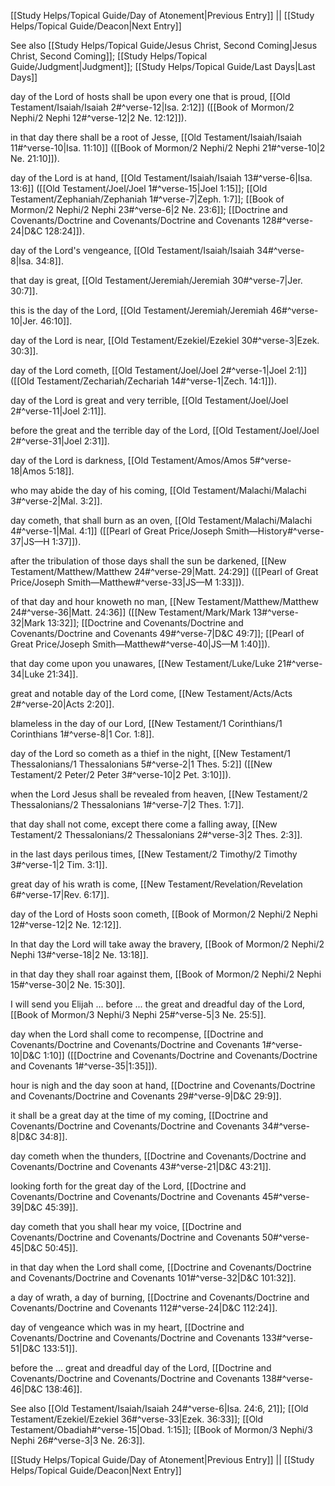 [[Study Helps/Topical Guide/Day of Atonement|Previous Entry]]  ||  [[Study Helps/Topical Guide/Deacon|Next Entry]]

 See also [[Study Helps/Topical Guide/Jesus Christ, Second Coming|Jesus Christ, Second Coming]]; [[Study Helps/Topical Guide/Judgment|Judgment]]; [[Study Helps/Topical Guide/Last Days|Last Days]]

 day of the Lord of hosts shall be upon every one that is proud, [[Old Testament/Isaiah/Isaiah 2#^verse-12|Isa. 2:12]] ([[Book of Mormon/2 Nephi/2 Nephi 12#^verse-12|2 Ne. 12:12]]).

 in that day there shall be a root of Jesse, [[Old Testament/Isaiah/Isaiah 11#^verse-10|Isa. 11:10]] ([[Book of Mormon/2 Nephi/2 Nephi 21#^verse-10|2 Ne. 21:10]]).

 day of the Lord is at hand, [[Old Testament/Isaiah/Isaiah 13#^verse-6|Isa. 13:6]] ([[Old Testament/Joel/Joel 1#^verse-15|Joel 1:15]]; [[Old Testament/Zephaniah/Zephaniah 1#^verse-7|Zeph. 1:7]]; [[Book of Mormon/2 Nephi/2 Nephi 23#^verse-6|2 Ne. 23:6]]; [[Doctrine and Covenants/Doctrine and Covenants/Doctrine and Covenants 128#^verse-24|D&C 128:24]]).

 day of the Lord's vengeance, [[Old Testament/Isaiah/Isaiah 34#^verse-8|Isa. 34:8]].

 that day is great, [[Old Testament/Jeremiah/Jeremiah 30#^verse-7|Jer. 30:7]].

 this is the day of the Lord, [[Old Testament/Jeremiah/Jeremiah 46#^verse-10|Jer. 46:10]].

 day of the Lord is near, [[Old Testament/Ezekiel/Ezekiel 30#^verse-3|Ezek. 30:3]].

 day of the Lord cometh, [[Old Testament/Joel/Joel 2#^verse-1|Joel 2:1]] ([[Old Testament/Zechariah/Zechariah 14#^verse-1|Zech. 14:1]]).

 day of the Lord is great and very terrible, [[Old Testament/Joel/Joel 2#^verse-11|Joel 2:11]].

 before the great and the terrible day of the Lord, [[Old Testament/Joel/Joel 2#^verse-31|Joel 2:31]].

 day of the Lord is darkness, [[Old Testament/Amos/Amos 5#^verse-18|Amos 5:18]].

 who may abide the day of his coming, [[Old Testament/Malachi/Malachi 3#^verse-2|Mal. 3:2]].

 day cometh, that shall burn as an oven, [[Old Testament/Malachi/Malachi 4#^verse-1|Mal. 4:1]] ([[Pearl of Great Price/Joseph Smith—History#^verse-37|JS—H 1:37]]).

 after the tribulation of those days shall the sun be darkened, [[New Testament/Matthew/Matthew 24#^verse-29|Matt. 24:29]] ([[Pearl of Great Price/Joseph Smith—Matthew#^verse-33|JS—M 1:33]]).

 of that day and hour knoweth no man, [[New Testament/Matthew/Matthew 24#^verse-36|Matt. 24:36]] ([[New Testament/Mark/Mark 13#^verse-32|Mark 13:32]]; [[Doctrine and Covenants/Doctrine and Covenants/Doctrine and Covenants 49#^verse-7|D&C 49:7]]; [[Pearl of Great Price/Joseph Smith—Matthew#^verse-40|JS—M 1:40]]).

 that day come upon you unawares, [[New Testament/Luke/Luke 21#^verse-34|Luke 21:34]].

 great and notable day of the Lord come, [[New Testament/Acts/Acts 2#^verse-20|Acts 2:20]].

 blameless in the day of our Lord, [[New Testament/1 Corinthians/1 Corinthians 1#^verse-8|1 Cor. 1:8]].

 day of the Lord so cometh as a thief in the night, [[New Testament/1 Thessalonians/1 Thessalonians 5#^verse-2|1 Thes. 5:2]] ([[New Testament/2 Peter/2 Peter 3#^verse-10|2 Pet. 3:10]]).

 when the Lord Jesus shall be revealed from heaven, [[New Testament/2 Thessalonians/2 Thessalonians 1#^verse-7|2 Thes. 1:7]].

 that day shall not come, except there come a falling away, [[New Testament/2 Thessalonians/2 Thessalonians 2#^verse-3|2 Thes. 2:3]].

 in the last days perilous times, [[New Testament/2 Timothy/2 Timothy 3#^verse-1|2 Tim. 3:1]].

 great day of his wrath is come, [[New Testament/Revelation/Revelation 6#^verse-17|Rev. 6:17]].

 day of the Lord of Hosts soon cometh, [[Book of Mormon/2 Nephi/2 Nephi 12#^verse-12|2 Ne. 12:12]].

 In that day the Lord will take away the bravery, [[Book of Mormon/2 Nephi/2 Nephi 13#^verse-18|2 Ne. 13:18]].

 in that day they shall roar against them, [[Book of Mormon/2 Nephi/2 Nephi 15#^verse-30|2 Ne. 15:30]].

 I will send you Elijah ... before ... the great and dreadful day of the Lord, [[Book of Mormon/3 Nephi/3 Nephi 25#^verse-5|3 Ne. 25:5]].

 day when the Lord shall come to recompense, [[Doctrine and Covenants/Doctrine and Covenants/Doctrine and Covenants 1#^verse-10|D&C 1:10]] ([[Doctrine and Covenants/Doctrine and Covenants/Doctrine and Covenants 1#^verse-35|1:35]]).

 hour is nigh and the day soon at hand, [[Doctrine and Covenants/Doctrine and Covenants/Doctrine and Covenants 29#^verse-9|D&C 29:9]].

 it shall be a great day at the time of my coming, [[Doctrine and Covenants/Doctrine and Covenants/Doctrine and Covenants 34#^verse-8|D&C 34:8]].

 day cometh when the thunders, [[Doctrine and Covenants/Doctrine and Covenants/Doctrine and Covenants 43#^verse-21|D&C 43:21]].

 looking forth for the great day of the Lord, [[Doctrine and Covenants/Doctrine and Covenants/Doctrine and Covenants 45#^verse-39|D&C 45:39]].

 day cometh that you shall hear my voice, [[Doctrine and Covenants/Doctrine and Covenants/Doctrine and Covenants 50#^verse-45|D&C 50:45]].

 in that day when the Lord shall come, [[Doctrine and Covenants/Doctrine and Covenants/Doctrine and Covenants 101#^verse-32|D&C 101:32]].

 a day of wrath, a day of burning, [[Doctrine and Covenants/Doctrine and Covenants/Doctrine and Covenants 112#^verse-24|D&C 112:24]].

 day of vengeance which was in my heart, [[Doctrine and Covenants/Doctrine and Covenants/Doctrine and Covenants 133#^verse-51|D&C 133:51]].

 before the ... great and dreadful day of the Lord, [[Doctrine and Covenants/Doctrine and Covenants/Doctrine and Covenants 138#^verse-46|D&C 138:46]].

 See also [[Old Testament/Isaiah/Isaiah 24#^verse-6|Isa. 24:6, 21]]; [[Old Testament/Ezekiel/Ezekiel 36#^verse-33|Ezek. 36:33]]; [[Old Testament/Obadiah#^verse-15|Obad. 1:15]]; [[Book of Mormon/3 Nephi/3 Nephi 26#^verse-3|3 Ne. 26:3]].

[[Study Helps/Topical Guide/Day of Atonement|Previous Entry]]  ||  [[Study Helps/Topical Guide/Deacon|Next Entry]]